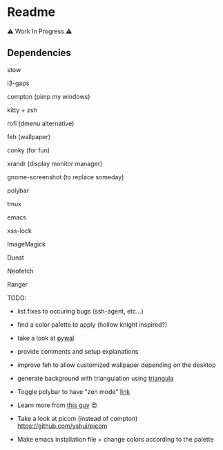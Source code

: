# Readme

⚠️ Work In Progress ⚠️

## Dependencies

stow

i3-gaps

compton (pimp my windows)

kitty + zsh

rofi (dmenu alternative)

feh (wallpaper)

conky (for fun)

xrandr (display monitor manager)

gnome-screenshot (to replace someday)

polybar

tmux

emacs

xss-lock

ImageMagick

Dunst

Neofetch

Ranger

TODO:

- list fixes to occuring bugs (ssh-agent, etc...)

- find a color palette to apply (hollow knight inspired?)

- take a look at [pywal](https://github.com/dylanaraps/pywal/wiki/Getting-Started)

- provide comments and setup explanations

- improve feh to allow customized wallpaper depending on the desktop

- generate background with triangulation using [triangula](https://github.com/RH12503/triangula)

- Toggle polybar to have "zen mode" [link](https://parasurv.neocities.org/hide-bar-i3wm.html)

- Learn more from [this guy](https://github.com/Rashad-707/wall-tile) 😍

- Take a look at picom (instead of compton) https://github.com/yshui/picom

- Make emacs installation file + change colors according to the palette
